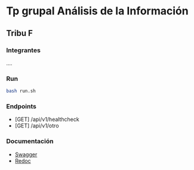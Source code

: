 # Tp grupal Análisis de la Información

## Tribu F

### Integrantes

....

### Run

```bash
bash run.sh
```

### Endpoints

- [GET] /api/v1/healthcheck
- [GET] /api/v1/otro

### Documentación

- [Swagger](http://localhost:8000/docs)
- [Redoc](http://localhost:8000/redoc)
